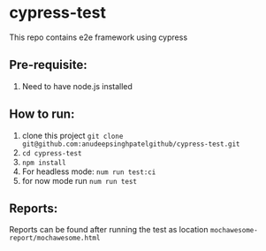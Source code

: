# cypress-test

This repo contains e2e framework using cypress

## Pre-requisite:

1. Need to have node.js installed

## How to run:

1. clone this project `git clone git@github.com:anudeepsinghpatelgithub/cypress-test.git`
2. `cd cypress-test`
3. `npm install`
4. For headless mode: `num run test:ci`
5. for now mode run `num run test`

## Reports:

Reports can be found after running the test as location
`mochawesome-report/mochawesome.html`
